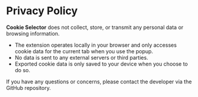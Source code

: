 # Privacy Policy

**Cookie Selector** does not collect, store, or transmit any personal data or browsing information.

- The extension operates locally in your browser and only accesses cookie data for the current tab when you use the popup.
- No data is sent to any external servers or third parties.
- Exported cookie data is only saved to your device when you choose to do so.

If you have any questions or concerns, please contact the developer via the GitHub repository.
